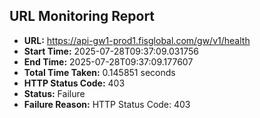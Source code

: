## URL Monitoring Report

- **URL:** https://api-gw1-prod1.fisglobal.com/gw/v1/health
- **Start Time:** 2025-07-28T09:37:09.031756
- **End Time:** 2025-07-28T09:37:09.177607
- **Total Time Taken:** 0.145851 seconds
- **HTTP Status Code:** 403
- **Status:** Failure
- **Failure Reason:** HTTP Status Code: 403
